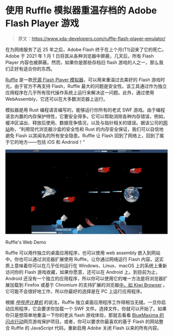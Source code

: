 # 使用 Ruffle 模拟器重温存档的 Adobe Flash Player 游戏

> 原文：<https://www.xda-developers.com/ruffle-flash-player-emulator/>

在为网络服务了近 25 年之后，Adobe Flash 终于在上个月(T1)迎来了它的死亡。Adobe 于 2021 年 1 月 1 日将其从各种浏览器中屏蔽，几天后，所有 Flash Player 内容也被屏蔽。然而，如果你是那些存档旧 flash 游戏的人之一，那么我们正好有适合你的东西。

[Ruffle](https://ruffle.rs/) 是一款[开源 Flash Player 模拟器](https://github.com/ruffle-rs/ruffle)，可以用来重温过去美好的 Flash 游戏时光。由于官方不再支持 Flash，Ruffle 最大的问题是安全性。该工具通过作为独立应用程序在几乎所有现代操作系统上运行来解决这一问题。此外，通过使用 WebAssembly，它还可以在大多数浏览器上运行。

模拟器是用 Rust 编程语言编写的，能够运行你所有的老式 SWF 游戏。由于编程语言内置的内存保护特性，它要安全得多。它可以帮助消除各种内存错误，例如，缓冲区溢出、释放后使用、数据竞争情况，以及与指针相关的错误。据该公司的[网站](https://ruffle.rs/)称，“利用现代浏览器沙盒的安全性和 Rust 的内存安全保证，我们可以自信地避免 Flash 以其闻名的所有安全隐患。Ruffle 让 Flash 回到了网络上，回到了属于它的地方——包括 iOS 和 Android！”

 <picture>![](img/e049c7157a7e2c6f037fc32b8855355b.png)</picture> 

Ruffle's Web Demo

Ruffle 可以用作独立的桌面应用程序，也可以使用 web assembly 嵌入到网站中。你也可以通过浏览器扩展使用 Ruffle，让你通过网络运行 Flash 内容。这实质上意味着你可以在几乎任何运行在 Windows、Linux、macOS 上的系统上重新访问你的 Flash 游戏收藏，如果你愿意，还可以在 Android 上。到目前为止，Android 还没有一个独立的应用程序，所以你可以使用它的唯一方法是将浏览器扩展加载到 Firefox 或基于 Chromium 的支持扩展的浏览器[中，如 Kiwi Browser](https://www.xda-developers.com/tag/kiwi-browser/) 。它可能不会很好地工作，所以你最好的选择是在 PC 上运行应用程序。

根据 [*哔哔声计算机*](https://www.bleepingcomputer.com/news/software/this-flash-player-emulator-lets-you-securely-play-your-old-games/) 的说法，Ruffle 独立桌面应用程序工作得相当无缝。一旦你启动应用程序，它会要求你加载一个 SWF 文件。选择文件，你就可以开始了。如果你只是想简单地重温一下你的老派 flash 游戏体验，那就去看看 [BlueMaxima 的闪点行动](https://bluemaxima.org/flashpoint/)网页游戏保护项目。或者，你可以要求你最喜欢的基于 Flash 的网站整合 Ruffle 的 JavaScript 代码，重新启用 Adobe 关闭 Flash 以来的所有内容。